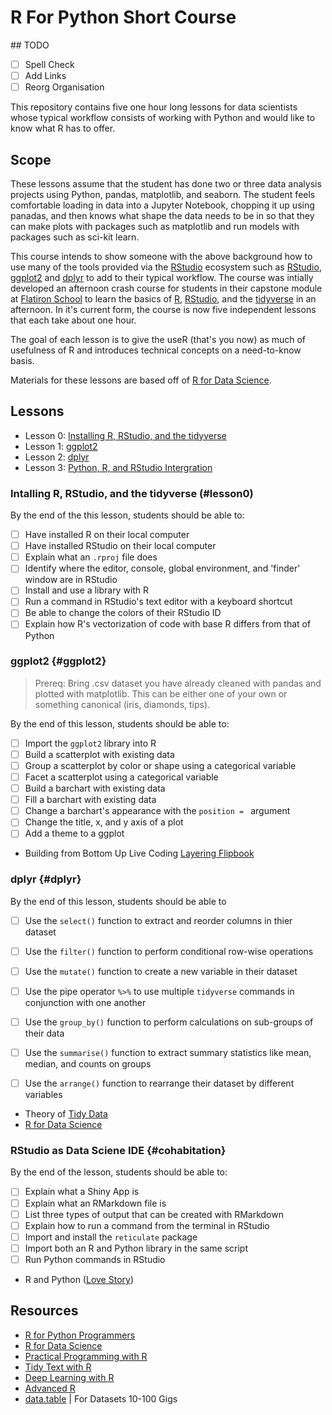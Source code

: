 # R For Python Short Course

## TODO

* [ ] Spell Check
* [ ] Add Links 
* [ ] Reorg Organisation 

This repository contains five one hour long lessons for data scientists whose typical workflow consists of working with Python and would like to know what R has to offer. 

## Scope

These lessons assume that the student has done two or three data analysis projects using Python, pandas, matplotlib, and seaborn.
The student feels comfortable loading in data into a Jupyter Notebook, chopping it up using panadas, and then knows what shape the data needs to be in so that they can make plots with packages such as matplotlib and run models with packages such as sci-kit learn.

This course intends to show someone with the above background how to use many of the tools provided via the [RStudio](www.rstudio.com) ecosystem such as [RStudio](), [ggplot2]() and [dplyr]() to add to their typical workflow.
The course was intially developed an afternoon crash course for students in their capstone module at [Flatiron School](https://flatironschool.com/) to learn the basics of [R](https://cran.r-project.org/), [RStudio](https://rstudio.com/), and the [tidyverse](https://www.tidyverse.org/) in an afternoon.
In it's current form, the course is now five independent lessons that each take about one hour. 

The goal of each lesson is to give the useR (that's you now) as much of usefulness of R and introduces technical concepts on a need-to-know basis.

Materials for these lessons are based off of  [R for Data Science](https://r4ds.had.co.nz/).

## Lessons

* Lesson 0: [Installing R, RStudio, and the tidyverse](#lesson0) 
* Lesson 1: [ggplot2](#ggplot2)
* Lesson 2: [dplyr](#dplyr)
* Lesson 3: [Python, R, and RStudio Intergration](#cohabitation)

### Intalling R, RStudio, and the tidyverse (#lesson0)

By the end of the this lesson, students should be able to:

* [ ] Have installed R on their local computer 
* [ ] Have installed RStudio on their local computer
* [ ] Explain what an `.rproj` file does
* [ ] Identify where the editor, console, global environment, and 'finder' window are in RStudio
* [ ] Install and use a library with R 
* [ ] Run a command in RStudio's text editor with a keyboard shortcut
* [ ] Be able to change the colors of their RStudio ID
* [ ] Explain how R's vectorization of code with base R differs from that of Python 

### ggplot2 {#ggplot2}

> Prereq: Bring .csv dataset you have already cleaned with pandas and plotted with matplotlib. This can be either one of your own or something canonical (iris, diamonds, tips).

By the end of this lesson, students should be able to:

* [ ] Import the `ggplot2` library into R
* [ ] Build a scatterplot with existing data
* [ ] Group a scatterplot by color or shape using a categorical variable
* [ ] Facet a scatterplot using a categorical variable 
* [ ] Build a barchart with existing data
* [ ] Fill a barchart with existing data
* [ ] Change a barchart's appearance with the `position = ` argument
* [ ] Change the title, x, and y axis of a plot 
* [ ] Add a theme to a ggplot

* Building from Bottom Up Live Coding [Layering Flipbook](https://evamaerey.github.io/ggplot_flipbook/ggplot_flipbook_xaringan.html#1)

### dplyr {#dplyr}

By the end of this lesson, students should be able to 

* [ ] Use the `select()` function to extract and reorder columns in thier dataset
* [ ] Use the `filter()` function to perform conditional row-wise operations
* [ ] Use the `mutate()` function to create a new variable in their dataset
* [ ] Use the pipe operator ` %>% ` to use multiple `tidyverse` commands in conjunction with one another
* [ ] Use the `group_by()` function to perform calculations on sub-groups of their data
* [ ] Use the `summarise()` function to extract summary statistics like mean, median, and counts on groups
* [ ] Use the `arrange()` function to rearrange their dataset by different variables 


* Theory of [Tidy Data](https://vita.had.co.nz/papers/tidy-data.pdf)	
* [R for Data Science](https://r4ds.had.co.nz/)

### RStudio as Data Sciene IDE {#cohabitation}

By the end of the lesson, students should be able to:

* [ ] Explain what a Shiny App is 
* [ ] Explain what an RMarkdown file is
* [ ] List three types of output that can be created with RMarkdown
* [ ] Explain how to run a command from the terminal in RStudio
* [ ] Import and install the `reticulate` package
* [ ] Import both an R and Python library in the same script
* [ ] Run Python commands in RStudio 

* R and Python ([Love Story](https://rstudio.com/solutions/r-and-python/))

## Resources

* [R for Python Programmers](http://tidynomicon.tech/)
* [R for Data Science](https://r4ds.had.co.nz/)
* [Practical Programming with R](https://rstudio-education.github.io/hopr/)
* [Tidy Text with R](https://www.tidytextmining.com/)
* [Deep Learning with R]()
* [Advanced R](http://adv-r.had.co.nz/)
* [data.table](https://cran.r-project.org/web/packages/data.table/vignettes/datatable-intro.html) | For Datasets 10-100 Gigs 
